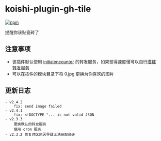 # koishi-plugin-gh-tile

[![npm](https://img.shields.io/npm/v/koishi-plugin-gh-tile?style=flat-square)](https://www.npmjs.com/package/koishi-plugin-gh-tile)

提醒你该贴瓷砖了

## 注意事项

- 该插件默认使用 [initialencounter](https://github.com/initialencounter) 的转发服务，如果觉得速度慢可以自行[搭建转发服务](https://github.com/initialencounter/node-server/blob/main/proxy-axios/src/app.ts)
- 可以在插件的模块目录下将 0.jpg 更换为你喜欢的图片

## 更新日志
    - v2.4.2
        fix: send image failed
    - v2.4.1
        fix: <!DOCTYPE "... is not valid JSON
    - v2.3.3 
        更换默认的转发服务
        使用 cron 服务
    - v2.3.2 修复时区原因导致无法获取瓷砖